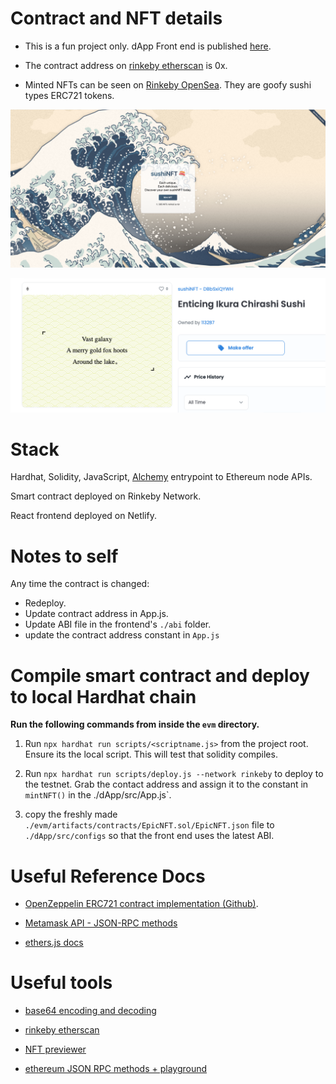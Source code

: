 # Contract and NFT details

- This is a fun project only. dApp Front end is published [here]().

- The contract address on [rinkeby etherscan]() is 0x.

- Minted NFTs can be seen on [Rinkeby OpenSea](https://testnets.opensea.io/account). They are goofy sushi types ERC721 tokens.

![sushi NFTs](./sushiNFT_screenshot.png)

![Collection on OpenSea](./openSea_screenshot.png)

# Stack

Hardhat, Solidity, JavaScript, [Alchemy](https://www.alchemy.com/) entrypoint to Ethereum node APIs.

Smart contract deployed on Rinkeby Network.

React frontend deployed on Netlify.

# Notes to self

Any time the contract is changed:

- Redeploy.
- Update contract address in App.js.
- Update ABI file in the frontend's `./abi` folder.
- update the contract address constant in `App.js`

# Compile smart contract and deploy to local Hardhat chain

**Run the following commands from inside the `evm` directory.**

1. Run `npx hardhat run scripts/<scriptname.js>` from the project root. Ensure its the local script. This will test that solidity compiles.

2. Run `npx hardhat run scripts/deploy.js --network rinkeby` to deploy to the testnet. Grab the contact address and assign it to the constant in `mintNFT()` in the ./dApp/src/App.js`.

3. copy the freshly made `./evm/artifacts/contracts/EpicNFT.sol/EpicNFT.json` file to `./dApp/src/configs` so that the front end uses the latest ABI.

# Useful Reference Docs

- [OpenZeppelin ERC721 contract implementation (Github)](https://github.com/OpenZeppelin/openzeppelin-contracts/blob/master/contracts/token/ERC721/ERC721.sol).

- [Metamask API - JSON-RPC methods](https://docs.metamask.io/guide/rpc-api.html#ethereum-json-rpc-methods)

- [ethers.js docs](https://docs.ethers.io/v5/api/signer/#signers)

# Useful tools

- [base64 encoding and decoding](https://www.utilities-online.info/base64)

- [rinkeby etherscan](https://rinkeby.etherscan.io/)

- [NFT previewer](https://nftpreview.0xdev.codes/)

- [ethereum JSON RPC methods + playground](https://playground.open-rpc.org/?schemaUrl=https://raw.githubusercontent.com/ethereum/eth1.0-apis/assembled-spec/openrpc.json&uiSchema%5BappBar%5D%5Bui:splitView%5D=true&uiSchema%5BappBar%5D%5Bui:input%5D=false&uiSchema%5BappBar%5D%5Bui:examplesDropdown%5D=false)
